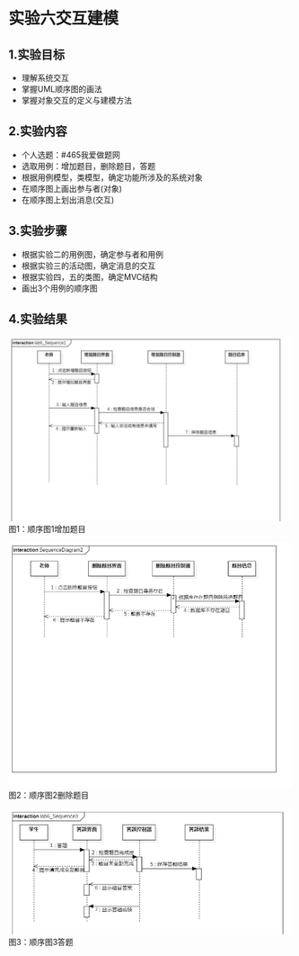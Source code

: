 # 实验六交互建模

## 1.实验目标
- 理解系统交互
- 掌握UML顺序图的画法
- 掌握对象交互的定义与建模方法


## 2.实验内容
- 个人选题：#465我爱做题网
- 选取用例：增加题目，删除题目，答题
- 根据用例模型，类模型，确定功能所涉及的系统对象
- 在顺序图上画出参与者(对象)
- 在顺序图上划出消息(交互)


## 3.实验步骤
- 根据实验二的用例图，确定参与者和用例
- 根据实验三的活动图，确定消息的交互
- 根据实验四，五的类图，确定MVC结构
- 画出3个用例的顺序图


## 4.实验结果
![顺序图1](./lab6_Sequence1.jpg)
图1：顺序图1增加题目

![顺序图2](./lab6_Sequence2.jpg)
图2：顺序图2删除题目

![顺序图3](./lab6_Sequence3.jpg)
图3：顺序图3答题